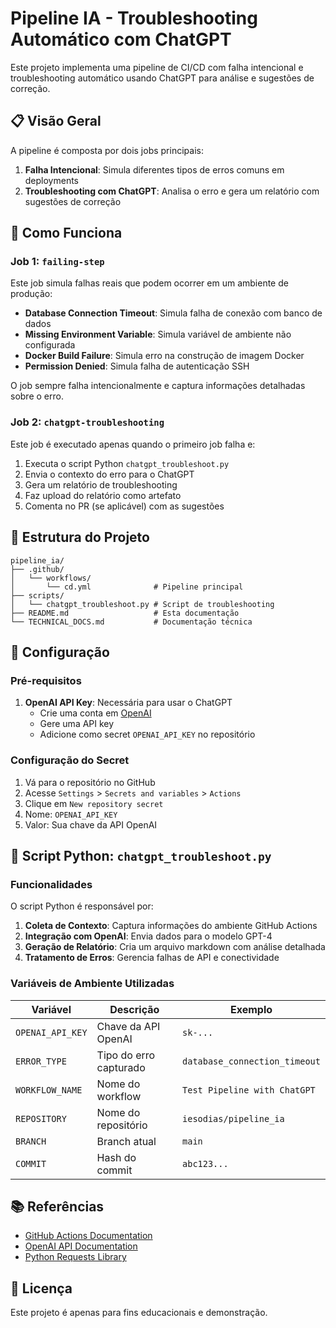 # Pipeline IA - Troubleshooting Automático com ChatGPT

Este projeto implementa uma pipeline de CI/CD com falha intencional e troubleshooting automático usando ChatGPT para análise e sugestões de correção.

## 📋 Visão Geral

A pipeline é composta por dois jobs principais:
1. **Falha Intencional**: Simula diferentes tipos de erros comuns em deployments
2. **Troubleshooting com ChatGPT**: Analisa o erro e gera um relatório com sugestões de correção

## 🚀 Como Funciona

### Job 1: `failing-step`
Este job simula falhas reais que podem ocorrer em um ambiente de produção:

- **Database Connection Timeout**: Simula falha de conexão com banco de dados
- **Missing Environment Variable**: Simula variável de ambiente não configurada
- **Docker Build Failure**: Simula erro na construção de imagem Docker
- **Permission Denied**: Simula falha de autenticação SSH

O job sempre falha intencionalmente e captura informações detalhadas sobre o erro.

### Job 2: `chatgpt-troubleshooting`
Este job é executado apenas quando o primeiro job falha e:

1. Executa o script Python `chatgpt_troubleshoot.py`
2. Envia o contexto do erro para o ChatGPT
3. Gera um relatório de troubleshooting
4. Faz upload do relatório como artefato
5. Comenta no PR (se aplicável) com as sugestões

## 📁 Estrutura do Projeto

```
pipeline_ia/
├── .github/
│   └── workflows/
│       └── cd.yml              # Pipeline principal
├── scripts/
│   └── chatgpt_troubleshoot.py # Script de troubleshooting
├── README.md                   # Esta documentação
└── TECHNICAL_DOCS.md           # Documentação técnica
```

## 🔧 Configuração

### Pré-requisitos

1. **OpenAI API Key**: Necessária para usar o ChatGPT
   - Crie uma conta em [OpenAI](https://platform.openai.com/)
   - Gere uma API key
   - Adicione como secret `OPENAI_API_KEY` no repositório

### Configuração do Secret

1. Vá para o repositório no GitHub
2. Acesse `Settings` > `Secrets and variables` > `Actions`
3. Clique em `New repository secret`
4. Nome: `OPENAI_API_KEY`
5. Valor: Sua chave da API OpenAI

## 🐍 Script Python: `chatgpt_troubleshoot.py`

### Funcionalidades

O script Python é responsável por:

1. **Coleta de Contexto**: Captura informações do ambiente GitHub Actions
2. **Integração com OpenAI**: Envia dados para o modelo GPT-4
3. **Geração de Relatório**: Cria um arquivo markdown com análise detalhada
4. **Tratamento de Erros**: Gerencia falhas de API e conectividade

### Variáveis de Ambiente Utilizadas

| Variável | Descrição | Exemplo |
|----------|-----------|---------|
| `OPENAI_API_KEY` | Chave da API OpenAI | `sk-...` |
| `ERROR_TYPE` | Tipo do erro capturado | `database_connection_timeout` |
| `WORKFLOW_NAME` | Nome do workflow | `Test Pipeline with ChatGPT` |
| `REPOSITORY` | Nome do repositório | `iesodias/pipeline_ia` |
| `BRANCH` | Branch atual | `main` |
| `COMMIT` | Hash do commit | `abc123...` |

## 📚 Referências

- [GitHub Actions Documentation](https://docs.github.com/en/actions)
- [OpenAI API Documentation](https://platform.openai.com/docs)
- [Python Requests Library](https://docs.python-requests.org/)

## 📄 Licença

Este projeto é apenas para fins educacionais e demonstração.

